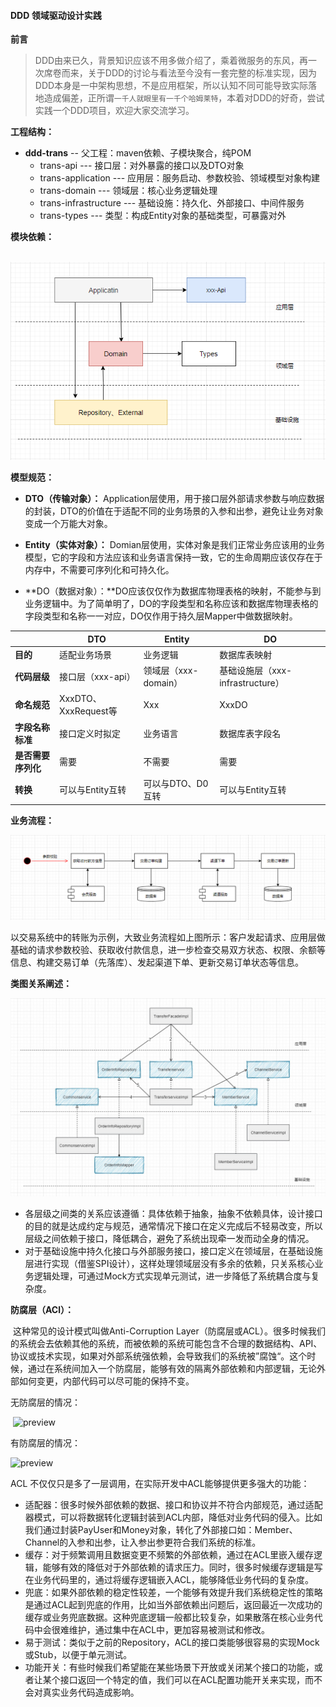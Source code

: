#### DDD 领域驱动设计实践

**前言**

> DDD由来已久，背景知识应该不用多做介绍了，乘着微服务的东风，再一次席卷而来，关于DDD的讨论与看法至今没有一套完整的标准实现，因为DDD本身是一中架构思想，不是应用框架，所以认知不同可能导致实际落地造成偏差，正所谓`一千人就眼里有一千个哈姆莱特`，本着对DDD的好奇，尝试实践一个DDD项目，欢迎大家交流学习。



**工程结构：**

- **ddd-trans**  --  父工程：maven依赖、子模块聚合，纯POM
    - trans-api  						--- 接口层：对外暴露的接口以及DTO对象
    - trans-application            --- 应用层：服务启动、参数校验、领域模型对象构建
    - trans-domain                  --- 领域层：核心业务逻辑处理
    - trans-infrastructure       --- 基础设施：持久化、外部接口、中间件服务
    - trans-types                      --- 类型：构成Entity对象的基础类型，可暴露对外

**模块依赖：**

​		![image-20220106165352023](doc\image\image-20220106165352023.png)

**模型规范：**

- **DTO（传输对象）：** Application层使用，用于接口层外部请求参数与响应数据的封装，DTO的价值在于适配不同的业务场景的入参和出参，避免让业务对象变成一个万能大对象。

- **Entity（实体对象）：** Domian层使用，实体对象是我们正常业务应该用的业务模型，它的字段和方法应该和业务语言保持一致，它的生命周期应该仅存在于内存中，不需要可序列化和可持久化。
- **DO（数据对象）：**DO应该仅仅作为数据库物理表格的映射，不能参与到业务逻辑中。为了简单明了，DO的字段类型和名称应该和数据库物理表格的字段类型和名称一一对应，DO仅作用于持久层Mapper中做数据映射。

|                    | DTO                  | Entity               | DO                               |
| ------------------ | -------------------- | -------------------- | -------------------------------- |
| **目的**           | 适配业务场景         | 业务逻辑             | 数据库表映射                     |
| **代码层级**       | 接口层（xxx-api）    | 领域层（xxx-domain） | 基础设施层（xxx-infrastructure） |
| **命名规范**       | XxxDTO、XxxRequest等 | Xxx                  | XxxDO                            |
| **字段名称标准**   | 接口定义时拟定       | 业务语言             | 数据库表字段名                   |
| **是否需要序列化** | 需要                 | 不需要               | 需要                             |
| **转换**           | 可以与Entity互转     | 可以与DTO、D0互转    | 可以与Entity互转                 |

**业务流程：**

![image-20220106180604837](doc\image\image-20220106180604837.png)

以交易系统中的转账为示例，大致业务流程如上图所示：客户发起请求、应用层做基础的请求参数校验、获取收付款信息，进一步检查交易双方状态、权限、余额等信息、构建交易订单（先落库）、发起渠道下单、更新交易订单状态等信息。

**类图关系阐述：**

![类关系图](doc\image\image-00001.jpg)

- 各层级之间类的关系应该遵循：具体依赖于抽象，抽象不依赖具体，设计接口的目的就是达成约定与规范，通常情况下接口在定义完成后不轻易改变，所以层级之间依赖于接口，降低耦合，避免了系统出现牵一发而动全身的情况。
- 对于基础设施中持久化接口与外部服务接口，接口定义在领域层，在基础设施层进行实现（借鉴SPI设计），这样处理领域层没有多余的依赖，只关系核心业务逻辑处理，可通过Mock方式实现单元测试，进一步降低了系统耦合度与复杂度。

**防腐层（ACl）：**

​	这种常见的设计模式叫做Anti-Corruption Layer（防腐层或ACL）。很多时候我们的系统会去依赖其他的系统，而被依赖的系统可能包含不合理的数据结构、API、协议或技术实现，如果对外部系统强依赖，会导致我们的系统被”腐蚀“。这个时候，通过在系统间加入一个防腐层，能够有效的隔离外部依赖和内部逻辑，无论外部如何变更，内部代码可以尽可能的保持不变。

无防腐层的情况：

​	![preview](https://pic2.zhimg.com/v2-c8c1950272b46a499d196e02333b7339_r.jpg)

有防腐层的情况：

![preview](https://pic3.zhimg.com/v2-251ec60197da62a65d1613a4d20767be_r.jpg)

ACL 不仅仅只是多了一层调用，在实际开发中ACL能够提供更多强大的功能：

- 适配器：很多时候外部依赖的数据、接口和协议并不符合内部规范，通过适配器模式，可以将数据转化逻辑封装到ACL内部，降低对业务代码的侵入。比如我们通过封装PayUser和Money对象，转化了外部接口如：Member、Channel的入参和出参，让入参出参更符合我们系统的标准。
- 缓存：对于频繁调用且数据变更不频繁的外部依赖，通过在ACL里嵌入缓存逻辑，能够有效的降低对于外部依赖的请求压力。同时，很多时候缓存逻辑是写在业务代码里的，通过将缓存逻辑嵌入ACL，能够降低业务代码的复杂度。
- 兜底：如果外部依赖的稳定性较差，一个能够有效提升我们系统稳定性的策略是通过ACL起到兜底的作用，比如当外部依赖出问题后，返回最近一次成功的缓存或业务兜底数据。这种兜底逻辑一般都比较复杂，如果散落在核心业务代码中会很难维护，通过集中在ACL中，更加容易被测试和修改。
- 易于测试：类似于之前的Repository，ACL的接口类能够很容易的实现Mock或Stub，以便于单元测试。
- 功能开关：有些时候我们希望能在某些场景下开放或关闭某个接口的功能，或者让某个接口返回一个特定的值，我们可以在ACL配置功能开关来实现，而不会对真实业务代码造成影响。